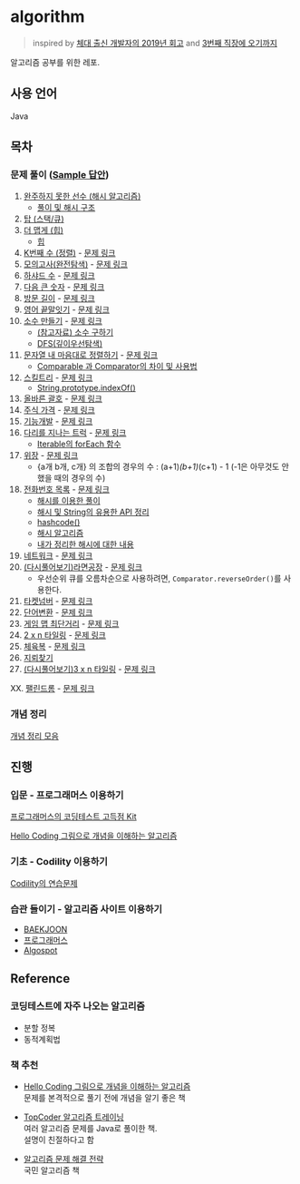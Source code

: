 # algorithm

> inspired by [체대 출신 개발자의 2019년 회고](https://ryan-han.com/post/memoirs/memoirs2019/) and [3번째 직장에 오기까지](https://jojoldu.tistory.com/279?category=689637)  

알고리즘 공부를 위한 레포.  

## 사용 언어

Java 

## 목차

### 문제 풀이 ([Sample 답안](https://github.com/yeoseon/algorithm-playground/blob/master/src/main/java/Sample))

1. [완주하지 못한 선수 (해시 알고리즘)](https://github.com/yeoseon/algorithm-playground/blob/master/src/main/java/Solutions/IncompletePlayer.java)  
    * [풀이 및 해시 구조](https://codevang.tistory.com/289)  
2. [탑 (스택/큐)](https://github.com/yeoseon/algorithm-playground/blob/master/src/main/java/Solutions/Top.java)  
3. [더 맵게 (힙)](https://github.com/yeoseon/algorithm-playground/blob/master/src/main/java/Solutions/MoreSpicy.java)  
    * [힙](https://github.com/yeoseon/algorithm-playground/tree/master/%EA%B0%9C%EB%85%90%EC%A0%95%EB%A6%AC#%ED%9E%99)  
4. [K번째 수 (정렬)](https://github.com/yeoseon/algorithm-playground/blob/master/src/main/java/Solutions/KthNumber.java)  - [문제 링크](https://programmers.co.kr/learn/courses/30/lessons/42748)  
5. [모의고사(완전탐색)](https://github.com/yeoseon/algorithm-playground/blob/master/src/main/java/Solutions/MockExam.java) - [문제 링크](https://programmers.co.kr/learn/courses/30/lessons/42840)  
6. [하샤드 수](https://github.com/yeoseon/algorithm-playground/blob/master/src/main/java/Solutions/HashedNumber.java)  - [문제 링크](https://school.programmers.co.kr/courses/10586/lessons/67676?language=java)    
7. [다음 큰 숫자](https://github.com/yeoseon/algorithm-playground/blob/master/src/main/java/Solutions/NextBiggerNumber.java) - [문제 링크](https://school.programmers.co.kr/courses/10586/lessons/67677)  
8. [방문 길이](https://github.com/yeoseon/algorithm-playground/blob/master/src/main/java/Solutions/LengthOfVisit.java) - [문제 링크](https://school.programmers.co.kr/courses/10586/lessons/67679)  
9. [영어 끝말잇기](https://github.com/yeoseon/algorithm-playground/blob/master/src/main/java/Solutions/EnglishWordChain.java) - [문제 링크](https://school.programmers.co.kr/courses/10586/lessons/67680)  
10. [소수 만들기](https://github.com/yeoseon/algorithm-playground/blob/master/src/main/java/Solutions/MakingPrimeNumber.java) - [문제 링크](https://school.programmers.co.kr/courses/10586/lessons/67681)  
    * [(참고자료) 소수 구하기](https://st-lab.tistory.com/80)  
    * [DFS(깊이우선탐색)](https://github.com/yeoseon/tip-archive/issues/247)   
11. [문자열 내 마음대로 정렬하기](https://github.com/yeoseon/algorithm-playground/blob/master/src/main/java/Solutions/ArrangeStrings.java) - [문제 링크](https://school.programmers.co.kr/courses/10586/lessons/67683)  
    * [Comparable 과 Comparator의 차이 및 사용법](https://github.com/yeoseon/tip-archive/issues/254)  
12. [스킬트리](https://github.com/yeoseon/algorithm-playground/blob/master/src/main/java/Solutions/SkillTree.java) - [문제 링크](https://school.programmers.co.kr/courses/10586/lessons/67684#fn1)  
    * [String.prototype.indexOf()](https://developer.mozilla.org/ko/docs/Web/JavaScript/Reference/Global_Objects/String/indexOf)  
13. [올바른 괄호](https://github.com/yeoseon/algorithm-playground/blob/master/src/main/java/Solutions/CorrectBracket.java) - [문제 링크](https://school.programmers.co.kr/courses/10586/lessons/67689)  
14. [주식 가격](https://github.com/yeoseon/algorithm-playground/blob/master/src/main/java/Solutions/PriceOfStock.java) - [문제 링크](https://school.programmers.co.kr/courses/10586/lessons/67691)  
15. [기능개발](https://github.com/yeoseon/algorithm-playground/blob/master/src/main/java/Solutions/FunctionDevelopmement.java) - [문제 링크](https://school.programmers.co.kr/courses/10586/lessons/67692)  
16. [다리를 지나는 트럭](https://github.com/yeoseon/algorithm-playground/blob/master/src/main/java/Solutions/TruckPassingBridge.java) - [문제 링크](https://school.programmers.co.kr/courses/10586/lessons/67693)  
    * [Iterable의 forEach 함수](https://docs.oracle.com/javase/8/docs/api/)  
17. [위장](https://github.com/yeoseon/algorithm-playground/blob/master/src/main/java/Solutions/Camouflage.java) - [문제 링크](https://programmers.co.kr/learn/courses/30/lessons/42578)    
    * {a개 b개, c개} 의 조합의 경우의 수 : (a+1)*(b+1)*(c+1) - 1 (-1은 아무것도 안했을 때의 경우의 수)  
18. [전화번호 목록](https://github.com/yeoseon/algorithm-playground/blob/master/src/main/java/Solutions/ListOfPhoneNumber.java) - [문제 링크](https://school.programmers.co.kr/courses/10586/lessons/67695)
    * [해시를 이용한 풀이](https://codevang.tistory.com/290)  
    * [해시 및 String의 유용한 API 정리](https://jyami.tistory.com/42)  
    * [hashcode()](https://brunch.co.kr/@mystoryg/133)  
    * [해시 알고리즘](https://github.com/yeoseon/algorithm-playground/tree/master/%EA%B0%9C%EB%85%90%EC%A0%95%EB%A6%AC#%ED%95%B4%EC%8B%9C-%EC%95%8C%EA%B3%A0%EB%A6%AC%EC%A6%98)  
    * [내가 정리한 해시에 대한 내용](https://github.com/yeoseon/tip-archive/issues/261)  
19. [네트워크](https://github.com/yeoseon/algorithm-playground/blob/master/src/main/java/Solutions/Network.java) - [문제 링크](https://school.programmers.co.kr/courses/10586/lessons/67699)  
20. [(다시풀어보기)라면공장](https://github.com/yeoseon/algorithm-playground/blob/master/src/main/java/Solutions/RamenFactory.java) - [문제 링크](https://school.programmers.co.kr/courses/10586/lessons/67700)  
    * 우선순위 큐를 오름차순으로 사용하려면, `Comparator.reverseOrder()`를 사용한다.  
21. [타켓넘버](https://github.com/yeoseon/algorithm-playground/blob/master/src/main/java/Solutions/TargetNumber.java) - [문제 링크](https://school.programmers.co.kr/courses/10586/lessons/67701)  
22. [단어변환](https://github.com/yeoseon/algorithm-playground/blob/master/src/main/java/Solutions/WordConversion.java) - [문제 링크](https://school.programmers.co.kr/courses/10586/lessons/67702)  
23. [게임 맵 최단거리](https://github.com/yeoseon/algorithm-playground/blob/master/src/main/java/Solutions/GameMapShortestDistance.java) - [문제 링크](https://school.programmers.co.kr/courses/10586/lessons/67703)
24. [2 x n 타일링](https://github.com/yeoseon/algorithm-playground/blob/master/src/main/java/Solutions/Tiling2xn.java) - [문제 링크](https://school.programmers.co.kr/courses/10586/lessons/67706)  
25. [체육복](https://github.com/yeoseon/algorithm-playground/blob/master/src/main/java/Solutions/GymSuit.java) - [문제 링크](https://school.programmers.co.kr/courses/10586/lessons/67707)  
26. [지뢰찾기](https://github.com/yeoseon/algorithm-playground/blob/master/src/main/java/Solutions/Minesweeper.java)   
27. [(다시풀어보기)3 x n 타일링](https://github.com/yeoseon/algorithm-playground/blob/master/src/main/java/Solutions/Tiling3xn.java) - [문제 링크](https://school.programmers.co.kr/courses/10586/lessons/67708)  
   

XX. [팰린드롬](https://github.com/yeoseon/algorithm-playground/blob/master/src/main/java/Solutions/Palindrome.java) - [문제 링크](https://www.acmicpc.net/problem/1243)  

### 개념 정리  
[개념 정리 모음](https://github.com/yeoseon/tip-archive#%EC%95%8C%EA%B3%A0%EB%A6%AC%EC%A6%98)  

## 진행  

### 입문 - 프로그래머스 이용하기  

[프로그래머스의 코딩테스트 고득점 Kit](https://programmers.co.kr/learn/challenges)

[Hello Coding 그림으로 개념을 이해하는 알고리즘](http://www.hanbit.co.kr/store/books/look.php?p_code=B5896248244) 

### 기초 - Codility 이용하기

[Codility의 연습문제](https://app.codility.com/programmers/lessons/1-iterations/)

### 습관 들이기 - 알고리즘 사이트 이용하기   

* [BAEKJOON](https://www.acmicpc.net/)  
* [프로그래머스](https://programmers.co.kr/learn/challenges)
* [Algospot](https://www.algospot.com/)  

## Reference  

### 코딩테스트에 자주 나오는 알고리즘  

* 분할 정복  
* 동적계획법  

### 책 추천  

* [Hello Coding 그림으로 개념을 이해하는 알고리즘](http://www.hanbit.co.kr/store/books/look.php?p_code=B5896248244)  
문제를 본격적으로 풀기 전에 개념을 알기 좋은 책  

* [TopCoder 알고리즘 트레이닝](https://book.naver.com/bookdb/book_detail.nhn?bid=7333164)  
여러 알고리즘 문제를 Java로 풀이한 책.  
설명이 친절하다고 함  

* [알고리즘 문제 해결 전략](https://book.naver.com/bookdb/book_detail.nhn?bid=7058764)  
국민 알고리즘 책  
